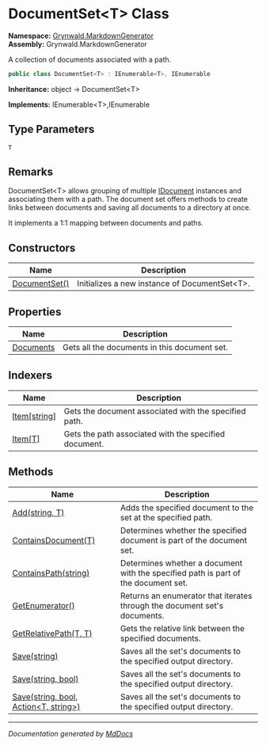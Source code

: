﻿<!--  
  <auto-generated>   
    The contents of this file were generated by a tool.  
    Changes to this file may be list if the file is regenerated  
  </auto-generated>   
-->

# DocumentSet\<T\> Class

**Namespace:** [Grynwald.MarkdownGenerator](../index.md)  
**Assembly:** Grynwald.MarkdownGenerator

A collection of documents associated with a path.

```csharp
public class DocumentSet<T> : IEnumerable<T>, IEnumerable
```

**Inheritance:** object → DocumentSet\<T\>

**Implements:** IEnumerable\<T\>,IEnumerable

## Type Parameters

`T`

## Remarks

DocumentSet\<T\> allows grouping of multiple [IDocument](../IDocument/index.md) instances and associating             them with a path. The document set offers methods to create links between documents and saving all              documents to a directory at once.

It implements a 1:1 mapping between documents and paths.

## Constructors

| Name                                   | Description                                     |
| -------------------------------------- | ----------------------------------------------- |
| [DocumentSet()](constructors/index.md) | Initializes a new instance of DocumentSet\<T\>. |

## Properties

| Name                                 | Description                                  |
| ------------------------------------ | -------------------------------------------- |
| [Documents](properties/Documents.md) | Gets all the documents in this document set. |

## Indexers

| Name                                          | Description                                           |
| --------------------------------------------- | ----------------------------------------------------- |
| [Item\[string\]](indexers/Item.md#itemstring) | Gets the document associated with the specified path. |
| [Item\[T\]](indexers/Item.md#itemt)           | Gets the path associated with the specified document. |

## Methods

| Name                                                                                      | Description                                                                        |
| ----------------------------------------------------------------------------------------- | ---------------------------------------------------------------------------------- |
| [Add(string, T)](methods/Add.md)                                                          | Adds the specified document to the set at the specified path.                      |
| [ContainsDocument(T)](methods/ContainsDocument.md)                                        | Determines whether the specified document is part of the document set.             |
| [ContainsPath(string)](methods/ContainsPath.md)                                           | Determines whether a document with the specified path is part of the document set. |
| [GetEnumerator()](methods/GetEnumerator.md)                                               | Returns an enumerator that iterates through the document set's documents.          |
| [GetRelativePath(T, T)](methods/GetRelativePath.md)                                       | Gets the relative link between the specified documents.                            |
| [Save(string)](methods/Save.md#savestring)                                                | Saves all the set's documents to the specified output directory.                   |
| [Save(string, bool)](methods/Save.md#savestring-bool)                                     | Saves all the set's documents to the specified output directory.                   |
| [Save(string, bool, Action\<T, string\>)](methods/Save.md#savestring-bool-actiont-string) | Saves all the set's documents to the specified output directory.                   |

___

*Documentation generated by [MdDocs](https://github.com/ap0llo/mddocs)*
